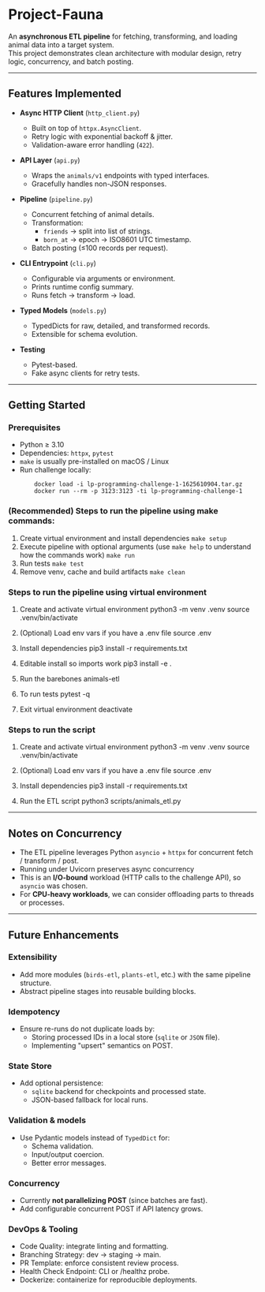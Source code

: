 # Project-Fauna
An **asynchronous ETL pipeline** for fetching, transforming, and loading animal data into a target system.  
This project demonstrates clean architecture with modular design, retry logic, concurrency, and batch posting.

---

## Features Implemented

- **Async HTTP Client** (`http_client.py`)
  - Built on top of `httpx.AsyncClient`.
  - Retry logic with exponential backoff & jitter.
  - Validation-aware error handling (`422`).

- **API Layer** (`api.py`)
  - Wraps the `animals/v1` endpoints with typed interfaces.
  - Gracefully handles non-JSON responses.

- **Pipeline** (`pipeline.py`)
  - Concurrent fetching of animal details.
  - Transformation:
    - `friends` → split into list of strings.
    - `born_at` → epoch → ISO8601 UTC timestamp.
  - Batch posting (≤100 records per request).

- **CLI Entrypoint** (`cli.py`)
  - Configurable via arguments or environment.
  - Prints runtime config summary.
  - Runs fetch → transform → load.

- **Typed Models** (`models.py`)
  - TypedDicts for raw, detailed, and transformed records.
  - Extensible for schema evolution.

- **Testing**
  - Pytest-based.
  - Fake async clients for retry tests.

---

## Getting Started

### Prerequisites
- Python ≥ 3.10  
- Dependencies: `httpx`, `pytest`
- `make` is usually pre-installed on macOS / Linux
- Run challenge locally:
    ```
        docker load -i lp-programming-challenge-1-1625610904.tar.gz
        docker run --rm -p 3123:3123 -ti lp-programming-challenge-1
    ```

### (Recommended) Steps to run the pipeline using make commands:
1. Create virtual environment and install dependencies
`make setup`
2. Execute pipeline with optional arguments (use `make help` to understand how the commands work)
`make run`
3. Run tests
`make test`
4. Remove venv, cache and build artifacts
`make clean`

### Steps to run the pipeline using virtual environment
1. Create and activate virtual environment
python3 -m venv .venv
source .venv/bin/activate

2. (Optional) Load env vars if you have a .env file
source .env

3. Install dependencies
pip3 install -r requirements.txt

4. Editable install so imports work
pip3 install -e .

4. Run the barebones
animals-etl

5. To run tests
pytest -q

6. Exit virtual environment
deactivate


### Steps to run the script
1. Create and activate virtual environment
python3 -m venv .venv
source .venv/bin/activate

2. (Optional) Load env vars if you have a .env file
source .env

3. Install dependencies
pip3 install -r requirements.txt

4. Run the ETL script
python3 scripts/animals_etl.py

---

## Notes on Concurrency
- The ETL pipeline leverages Python `asyncio` + `httpx` for concurrent fetch / transform / post.
- Running under Uvicorn preserves async concurrency
- This is an **I/O-bound** workload (HTTP calls to the challenge API), so `asyncio` was chosen.
- For **CPU-heavy workloads**, we can consider offloading parts to threads or processes.

---

## Future Enhancements

### Extensibility 
- Add more modules (`birds-etl`, `plants-etl`, etc.) with the same pipeline structure.
- Abstract pipeline stages into reusable building blocks.

### Idempotency
- Ensure re-runs do not duplicate loads by:
    - Storing processed IDs in a local store (`sqlite` or `JSON` file).
    - Implementing "upsert" semantics on POST.

### State Store
- Add optional persistence:
    - `sqlite` backend for checkpoints and processed state.
    - JSON-based fallback for local runs.

### Validation & models
- Use Pydantic models instead of `TypedDict` for:
    - Schema validation.
    - Input/output coercion.
    - Better error messages.

### Concurrency
- Currently **not parallelizing POST** (since batches are fast).
- Add configurable concurrent POST if API latency grows.

### DevOps & Tooling
- Code Quality: integrate linting and formatting.
- Branching Strategy: dev → staging → main.
- PR Template: enforce consistent review process.
- Health Check Endpoint: CLI or /healthz probe.
- Dockerize: containerize for reproducible deployments.